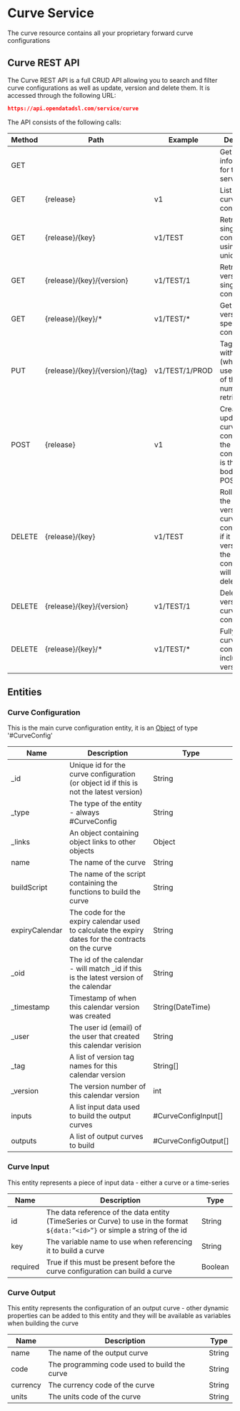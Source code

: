 Curve Service
=============

The curve resource contains all your proprietary forward curve configurations

## Curve REST API

The Curve REST API is a full CRUD API allowing you to search and filter curve configurations as well as update, version and delete them. It is accessed through the following URL:
```json
https://api.opendatadsl.com/service/curve
```
The API consists of the following calls:

|**Method**|**Path**|**Example**|**Description**|
|-|-|-|-|
|GET|||Get the build information for this service|
|GET|{release}|v1|List all the curve configurations|
|GET|{release}/{key}|v1/TEST|Retrieve a single curve configuration using it’s unique id|
|GET|{release}/{key}/{version}|v1/TEST/1|Retrieve a version of a single curve configuration|
|GET|{release}/{key}/*|v1/TEST/*|Get a list of versions for a specific curve configuration|
|PUT|{release}/{key}/{version}/{tag}|v1/TEST/1/PROD|Tag a version with a name (which can be used instead of the version number when retrieving it)|
|POST|{release}|v1|Create or update a curve configuration, the curve configuration is the JSON body of the POST request|
|DELETE|{release}/{key}|v1/TEST|Rollback to the previous version of a curve configuration, if it is the only version then the configuration will be deleted|
|DELETE|{release}/{key}/{version}|v1/TEST/1|Delete a version of a curve configuration|
|DELETE|{release}/{key}/*|v1/TEST/*|Fully delete a curve configuration, including all versions|

## Entities

### Curve Configuration

This is the main curve configuration entity, it is an [Object](Object) of type '#CurveConfig'

|**Name**|**Description**|**Type**|
|-|-|-|
|_id|Unique id for the curve configuration (or object id if this is not the latest version)|String|
|_type|The type of the entity - always #CurveConfig|String|
|_links|An object containing object links to other objects|Object|
|name|The name of the curve|String|
|buildScript|The name of the script containing the functions to build the curve|String|
|expiryCalendar|The code for the expiry calendar used to calculate the expiry dates for the contracts on the curve|String|
|_oid|The id of the calendar - will match _id if this is the latest version of the calendar|String|
|_timestamp|Timestamp of when this calendar version was created|String(DateTime)|
|_user|The user id (email) of the user that created this calendar verision|String|
|_tag|A list of version tag names for this calendar version|String[]|
|_version|The version number of this calendar version|int|
|inputs|A list input data used to build the output curves|#CurveConfigInput[]|
|outputs|A list of output curves to build|#CurveConfigOutput[]|

### Curve Input

This entity represents a piece of input data - either a curve or a time-series

|**Name**|**Description**|**Type**|
|-|-|-|
|id|The data reference of the data entity (TimeSeries or Curve) to use in the format ```${data:”<id>”}``` or simple a string of the id|String|
|key|The variable name to use when referencing it to build a curve|String|
|required|True if this must be present before the curve configuration can build a curve|Boolean|

### Curve Output

This entity represents the configuration of an output curve - other dynamic properties can be added to this entity and they will be available as variables when building the curve

|**Name**|**Description**|**Type**|
|-|-|-|
|name|The name of the output curve|String|
|code|The programming code used to build the curve|String|
|currency|The currency code of the curve|String|
|units|The units code of the curve|String|

